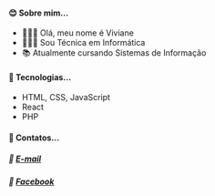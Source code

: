 #### :blush: Sobre mim...
- 🦹🏻‍♀️ Olá, meu nome é Viviane
- 👩🏻‍🎓 Sou Técnica em Informática
- 📚 Atualmente cursando Sistemas de Informação
#### :rocket: Tecnologias...
- HTML, CSS, JavaScript
- React 
- PHP
#### 💬 Contatos...
##### :email: [E-mail](vivianeferreiraoliveira18@gmail.com)
##### :link: [Facebook](https://www.facebook.com/profile.php?id=100007557184211)
